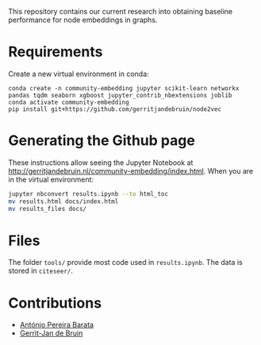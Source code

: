 This repository contains our current research into obtaining baseline performance for node embeddings in graphs.

# Requirements
Create a new virtual environment in conda:
```
conda create -n community-embedding jupyter scikit-learn networkx pandas tqdm seaborn xgboost jupyter_contrib_nbextensions joblib
conda activate community-embedding
pip install git+https://github.com/gerritjandebruin/node2vec
```

# Generating the Github page
These instructions allow seeing the Jupyter Notebook at http://gerritjandebruin.nl/community-embedding/index.html.
When you are in the virtual environment:
```bash
jupyter nbconvert results.ipynb --to html_toc
mv results.html docs/index.html
mv results_files docs/
```

# Files
The folder `tools/` provide most code used in `results.ipynb`.
The data is stored in `citeseer/`.

# Contributions
- [António Pereira Barata](https://www.universiteitleiden.nl/en/staffmembers/antonio-pereira-barata)
- [Gerrit-Jan de Bruin](http://gerritjandebruin.nl/)